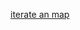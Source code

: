 

[iterate an map](https://www.geeksforgeeks.org/iterate-map-java/)

<!--stackedit_data:
eyJoaXN0b3J5IjpbLTE1ODczNjI2OTNdfQ==
-->